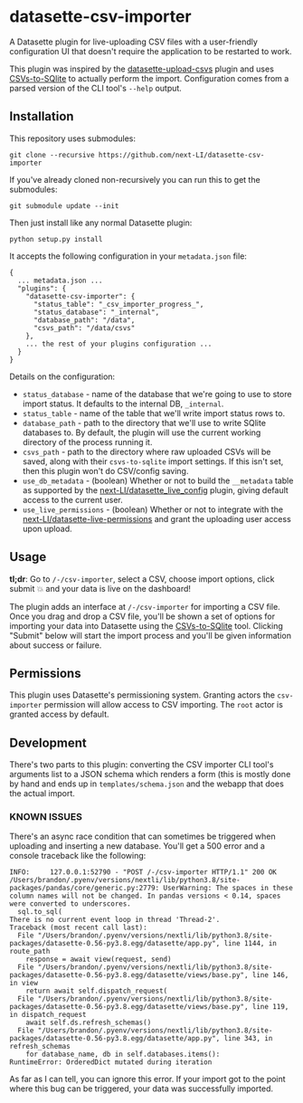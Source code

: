 # datasette-csv-importer

A Datasette plugin for live-uploading CSV files with a user-friendly configuration UI that doesn't require the application to be restarted to work.

This plugin was inspired by the [datasette-upload-csvs](https://github.com/simonw/datasette-upload-csvs) plugin and uses [CSVs-to-SQlite](https://github.com/simonw/csvs-to-sqlite) to actually perform the import. Configuration comes from a parsed version of the CLI tool's `--help` output.

## Installation

This repository uses submodules:

    git clone --recursive https://github.com/next-LI/datasette-csv-importer

If you've already cloned non-recursively you can run this to get the submodules:

    git submodule update --init

Then just install like any normal Datasette plugin:

    python setup.py install

It accepts the following configuration in your `metadata.json` file:

    {
      ... metadata.json ...
      "plugins": {
        "datasette-csv-importer": {
          "status_table": "_csv_importer_progress_",
          "status_database": "_internal",
          "database_path": "/data",
          "csvs_path": "/data/csvs"
        },
        ... the rest of your plugins configuration ...
      }
    }

Details on the configuration:

- `status_database` - name of the database that we're going to use to store import status. It defaults to the internal DB, `_internal`.
- `status_table` - name of the table that we'll write import status rows to.
- `database_path` - path to the directory that we'll use to write SQlite databases to. By default, the plugin will use the current working directory of the process running it.
- `csvs_path` - path to the directory where raw uploaded CSVs will be saved, along with their `csvs-to-sqlite` import settings. If this isn't set, then this plugin won't do CSV/config saving.
- `use_db_metadata` - (boolean)  Whether or not to build the `__metadata` table as supported by the [next-LI/datasette_live_config](https://github.com/next-LI/datasette_live_config) plugin, giving default access to the current user.
- `use_live_permissions` - (boolean) Whether or not to integrate with the [next-LI/datasette-live-permissions](https://github/com/next-LI/datasette-live-permissions) and grant the uploading user access upon upload.


## Usage

**tl;dr**: Go to `/-/csv-importer`, select a CSV, choose import options, click submit 💥 and your data is live on the dashboard!

The plugin adds an interface at `/-/csv-importer` for importing a CSV file. Once you drag and drop a CSV file, you'll be shown a set of options for importing your data into Datasette using the [CSVs-to-SQlite](https://github.com/simonw/csvs-to-sqlite) tool. Clicking "Submit" below will start the import process and you'll be given information about success or failure.

## Permissions

This plugin uses Datasette's permissioning system. Granting actors the `csv-importer` permission will allow access to CSV importing. The `root` actor is granted access by default.

## Development

There's two parts to this plugin: converting the CSV importer CLI tool's arguments list to a JSON schema which renders a form (this is mostly done by hand and ends up in `templates/schema.json` and the webapp that does the actual import.

### KNOWN ISSUES

There's an async race condition that can sometimes be triggered when uploading and inserting a new database. You'll get a 500 error and a console traceback like the following:

```
INFO:     127.0.0.1:52790 - "POST /-/csv-importer HTTP/1.1" 200 OK
/Users/brandon/.pyenv/versions/nextli/lib/python3.8/site-packages/pandas/core/generic.py:2779: UserWarning: The spaces in these column names will not be changed. In pandas versions < 0.14, spaces were converted to underscores.
  sql.to_sql(
There is no current event loop in thread 'Thread-2'.
Traceback (most recent call last):
  File "/Users/brandon/.pyenv/versions/nextli/lib/python3.8/site-packages/datasette-0.56-py3.8.egg/datasette/app.py", line 1144, in route_path
    response = await view(request, send)
  File "/Users/brandon/.pyenv/versions/nextli/lib/python3.8/site-packages/datasette-0.56-py3.8.egg/datasette/views/base.py", line 146, in view
    return await self.dispatch_request(
  File "/Users/brandon/.pyenv/versions/nextli/lib/python3.8/site-packages/datasette-0.56-py3.8.egg/datasette/views/base.py", line 119, in dispatch_request
    await self.ds.refresh_schemas()
  File "/Users/brandon/.pyenv/versions/nextli/lib/python3.8/site-packages/datasette-0.56-py3.8.egg/datasette/app.py", line 343, in refresh_schemas
    for database_name, db in self.databases.items():
RuntimeError: OrderedDict mutated during iteration
```

As far as I can tell, you can ignore this error. If your import got to the point where this bug can be triggered, your data was successfully imported.

